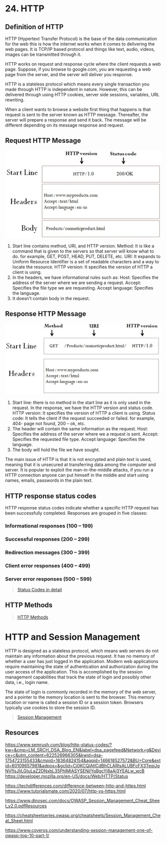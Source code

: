 # 24. HTTP

## Definition of HTTP
HTTP (Hypertext Transfer Protocol) is the base of the data communication for the web this is how the internet works when it comes to delivering the web pages. It is TCP/IP based protocol and things like text, audio, videos, images can be transmitted through it.

HTTP works on request and response cycle where the client requests a web page. Suppose, if you browse to google.com, you are requesting a web page from the server, and the server will deliver you response.

HTTP is a stateless protocol which means every single transaction you made through HTTP is independent in nature. However, this can be delivered through using HTTP cookies, server side sessions, variables, URL rewriting.

When a client wants to browse a website first thing that happens is that request is sent to the server known as HTTP message. Thereafter, the server will prepare a response and send it back. The message will be different depending on its message response and request.

## Request HTTP Message
![Request HTTP Message](/studyMaterial/24-http/resmsg.jpg)


1. Start line contains method, URI, and HTTP version.
Method: It is like a command that is given to the servers so that server will know what to do. for example, GET, POST, HEAD,
PUT, DELETE, etc.
URI: It expands to Uniform Resource Identifier is a set of readable characters and a way to locate the resource.
HTTP version: It specifies the version of HTTP a client is using.
2. In the headers, we have informational rules such as:
Host: Specifies the address of the server where we are sending a request.
Accept: Specifies the file type we are requesting.
Accept language: Specifies the language.
3. It doesn’t contain body in the request.

## Response HTTP Message
![Response HTTP Message](/studyMaterial/24-http/reqmsg2.jpg)
1. Start line: there is no method in the start line as it is only used in the request. In the response, we have the HTTP version and status code.
HTTP version: It specifies the version of HTTP a client is using.
Status code: It tells the client if the request succeeded or failed. for example, 404- page not found, 200 – ok, etc.
2. The header will contain the same information as the request.
Host: Specifies the address of the server where we a request is sent.
Accept: Specifies the requested file type.
Accept language: Specifies the language.
3. The body will hold the file we have sought.

The main issue of HTTP is that it is not encrypted and plain text is used, meaning that it is unsecured at transferring data among the computer and server. It is popular to exploit the man-in-the-middle attacks, if you run a HTTP connection anyone can put himself in the middle and start using names, emails, passwords in the plain text.

## HTTP response status codes
HTTP response status codes indicate whether a specific HTTP request has been successfully completed. Responses are grouped in five classes:

### Informational responses (100 – 199)
### Successful responses (200 – 299)
### Redirection messages (300 – 399)
### Client error responses (400 – 499)
### Server error responses (500 – 599)

>[Status Codes in detail](https://www.semrush.com/blog/http-status-codes/?kw=&cmp=LM_SRCH_DSA_Blog_EN&label=dsa_pagefeed&Network=g&Device=c&utm_content=622526966305&kwid=dsa-1754723155433&cmpid=18364824154&agpid=146618527572&BU=Core&extid=60109657981&adpos=&gclid=Cj0KCQiAtICdBhCLARIsALUBFcFX3TeqjJqNVflsJIjLGtuLaZ2DNxbL35PhlMlASYSENjIYqBgcYi8aAi3YEALw_wcB)

## HTTP Methods
>[HTTP Methods](https://www.tutorialspoint.com/http/pdf/http_methods.pdf)

# HTTP and Session Management
HTTP is designed as a stateless protocol, which means web servers do not maintain any information about the previous request. It has no memory of whether a user has just logged in the application. Modern web applications require maintaining the state of authentication and authorization during the user access of the application. This is accomplished by the session management capabilities that track the state of login and possibly other data, i.e., login name.

The state of login is commonly recorded in the memory of the web server, and a pointer to the memory location is sent to the browser. This memory location or name is called a session ID or a session token. Browsers typically use cookies to store the session ID.

>[Session Management](https://cheatsheetseries.owasp.org/cheatsheets/Session_Management_Cheat_Sheet.html)

## Resources
https://www.semrush.com/blog/http-status-codes/?kw=&cmp=LM_SRCH_DSA_Blog_EN&label=dsa_pagefeed&Network=g&Device=c&utm_content=622526966305&kwid=dsa-1754723155433&cmpid=18364824154&agpid=146618527572&BU=Core&extid=60109657981&adpos=&gclid=Cj0KCQiAtICdBhCLARIsALUBFcFX3TeqjJqNVflsJIjLGtuLaZ2DNxbL35PhlMlASYSENjIYqBgcYi8aAi3YEALw_wcB 
https://developer.mozilla.org/en-US/docs/Web/HTTP/Status 

https://techdifferences.com/difference-between-http-and-https.html
https://www.tutorialsmate.com/2020/07/http-vs-https.html

https://www.dinosec.com/docs/OWASP_Session_Management_Cheat_Sheet_v2.0.pdfResources


https://cheatsheetseries.owasp.org/cheatsheets/Session_Management_Cheat_Sheet.html

https://www.coveros.com/understanding-session-management-one-of-owasp-top-10-part-1/



